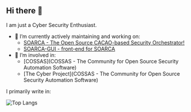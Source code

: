 ## Hi there 👋

I am just a Cyber Security Enthusiast. 

- 🔭 I’m currently actively maintaining and working on:
  - [SOARCA - The Open Source CACAO-based Security Orchestrator! ](https://github.com/COSSAS/SOARCA)
  - [SOARCA-GUI - front-end for SOARCA](https://github.com/COSSAS/SOARCA-GUI)
- 👯 I’m involved in:
  -  [COSSAS](COSSAS - The Community for Open Source Security Automation Software)
  -  [The Cyber Project](COSSAS - The Community for Open Source Security Automation Software)

I primarily write in:

![Top Langs](https://github-readme-stats.vercel.app/api/top-langs/?username=RabbITCybErSeC&hide_progress=true)


